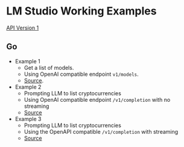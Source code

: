 # LM Studio Working Examples

[API Version 1](https://lmstudio.ai/docs/app/api/endpoints/openai)

## Go

* Example 1
  * Get a list of models.
  * Using OpenAI compatible endpoint `v1/models`.
  * [Source](./go/ex1/main.go).
* Example 2
  * Prompting LLM to list cryptocurrencies
  * Using OpenAI compatible endpoint `/v1/completion` with no streaming
  * [Source](./go/ex2/main.go)
* Example 3
  * Prompting LLM to list cryptocurrencies
  * Using the OpenAPI compatible `/v1/completion` with streaming
  * [Source](./go/ex3/main.go)
  